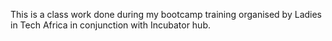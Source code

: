 This is a class work done during my bootcamp training organised by Ladies in Tech Africa in conjunction with Incubator hub. 
